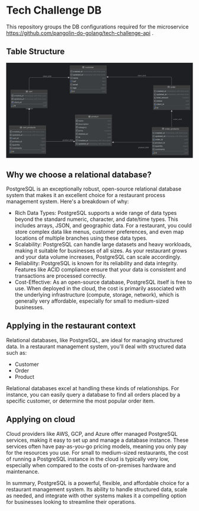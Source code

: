 # Tech Challenge DB

This repository groups the DB configurations required for the microservice https://github.com/pangolin-do-golang/tech-challenge-api .

## Table Structure

![tables](assets/diagram.png)

## Why we choose a relational database? 

PostgreSQL is an exceptionally robust, open-source relational database system that makes it an excellent choice for a restaurant process management system. Here's a breakdown of why:

* Rich Data Types: PostgreSQL supports a wide range of data types beyond the standard numeric, character, and date/time types. This includes arrays, JSON, and geographic data. For a restaurant, you could store complex data like menus, customer preferences, and even map locations of multiple branches using these data types.
* Scalability: PostgreSQL can handle large datasets and heavy workloads, making it suitable for businesses of all sizes. As your restaurant grows and your data volume increases, PostgreSQL can scale accordingly.
* Reliability: PostgreSQL is known for its reliability and data integrity. Features like ACID compliance ensure that your data is consistent and transactions are processed correctly.
* Cost-Effective: As an open-source database, PostgreSQL itself is free to use. When deployed in the cloud, the cost is primarily associated with the underlying infrastructure (compute, storage, network), which is generally very affordable, especially for small to medium-sized businesses.

## Applying in the restaurant context

Relational databases, like PostgreSQL, are ideal for managing structured data. In a restaurant management system, you'll deal with structured data such as:

* Customer
* Order
* Product

Relational databases excel at handling these kinds of relationships. For instance, you can easily query a database to find all orders placed by a specific customer, or determine the most popular order item.

## Applying on cloud

Cloud providers like AWS, GCP, and Azure offer managed PostgreSQL services, making it easy to set up and manage a database instance. These services often have pay-as-you-go pricing models, meaning you only pay for the resources you use. For small to medium-sized restaurants, the cost of running a PostgreSQL instance in the cloud is typically very low, especially when compared to the costs of on-premises hardware and maintenance.

In summary, PostgreSQL is a powerful, flexible, and affordable choice for a restaurant management system. Its ability to handle structured data, scale as needed, and integrate with other systems makes it a compelling option for businesses looking to streamline their operations.